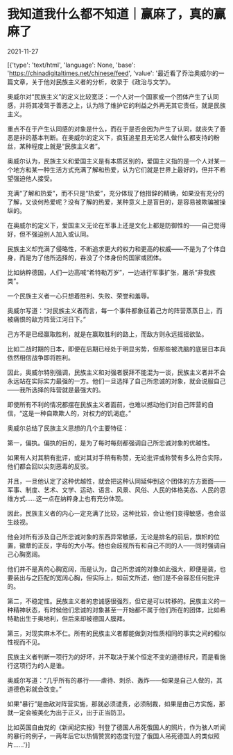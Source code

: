 # 我知道我什么都不知道｜赢麻了，真的赢麻了

2021-11-27

[{'type': 'text/html', 'language': None, 'base': 'https://chinadigitaltimes.net/chinese/feed', 'value': '最近看了乔治奥威尔的一篇文章，关于他对民族主义者的分析，收录于《政治与文学》。

奥威尔对“民族主义”的定义比较宽泛：一个人对一个国家或一个团体产生了认同感，并将其凌驾于善恶之上，认为除了维护它的利益之外再无其它责任，就是民族主义。

重点不在于产生认同感的对象是什么，而在于是否会因为产生了认同，就丧失了善恶是非的基本判断。在奥威尔的定义下，疯狂追星且无论艺人做什么都支持的粉丝，某种程度上就是“民族主义者”。

奥威尔认为，民族主义和爱国主义是有本质区别的，爱国主义指的是一个人对某一个地方和某一种生活方式充满了解和热爱，认为它们就是世界上最好的，但并不希望强迫他人接受。

充满“了解和热爱”，而不只是“热爱”，充分体现了他措辞的精确，如果没有充分的了解，又谈何热爱呢？没有了解的热爱，某种意义上是盲目的，是容易被欺骗被操纵的。

在奥威尔的定义下，爱国主义无论在军事上还是文化上都是防御性的——自己觉得好，但不强迫别人加入或认同。

民族主义却充满了侵略性，不断追求更大的权力和更高的权威——不是为了个体自身，而是为了他所选择的，吞没了个体身份的国家或团体。

比如纳粹德国，人们一边高喊“希特勒万岁”，一边进行军事扩张，屠杀“非我族类”。

一个民族主义者一心只想着胜利、失败、荣誉和羞辱。

奥威尔写道：“对民族主义者而言，每一个事件都象征着己方的阵营蒸蒸日上，而被痛恨的敌方阵营江河日下。”

己方不是已经赢取胜利，就是在赢取胜利的路上，而敌方则永远摇摇欲坠。

比如二战时期的日本，即便在后期已经处于明显劣势，但那些被洗脑的底层日本兵依然相信战争即将胜利。

因此，奥威尔特别强调，民族主义和对强者膜拜不能混为一谈，民族主义者并不会永远站在实际实力最强的一方。他们一旦选择了自己所忠诚的对象，就会说服自己——我所选择的阵营就是最强大的。

即使所有不利的情况都摆在民族主义者面前，也难以撼动他们对自己阵营的自信，“这是一种自欺欺人的，对权力的饥渴症。”

奥威尔总结了民族主义思想的几个主要特征：

第一，偏执。偏执的目的，是为了每时每刻都强调自己所忠诚对象的优越性。

如果有人对其稍有批评，或对其对手稍有称赞，无论批评或称赞有多么符合实际，他们都会回以尖刻恶毒的反驳。

并且，一旦他认定了这种优越性，就会把这种认同延伸到这个团体的方方面面——军事、制度、艺术、文学、运动、语言、风景、风俗、人民的体格美态、人民的思维方式&#8230;&#8230;这一点在纳粹身上也有充分体现。

因此，民族主义者的内心一定充满了比较，这种比较，会让他们变得敏感，也会滋生歧视。

他会对所有涉及自己所忠诚对象的东西异常敏感，无论是排名的前后，旗帜的位置，徽章的正反，字母的大小写。他也会歧视所有和自己不同的人——同时强调自己心胸宽阔。

他们并不是真的心胸宽阔，而是认为，自己所忠诚的对象如此强大，即便是装，也要装出与之匹配的宽阔心胸，但实际上，如前文所述，他们是不会容忍任何批评的。

第二，不稳定性。民族主义者的忠诚感很强烈，但它是可以转移的。民族主义的一种精神状态，有时候他们忠诚的对象甚至一开始都不属于他们所在的团体，比如希特勒出生于奥地利，但后来却被德国人膜拜。

第三，对现实麻木不仁。所有的民族主义者都能做到对性质相同的事实之间的相似性视而不见。

民族主义者判断一项行为的好坏，并不取决于某个恒定不变的道德标尺，而是看施行这项行为的人是谁。

奥威尔写道：“几乎所有的暴行——虐待、刺杀、轰炸——如果是自己人做的，其道德色彩就会改变。”

如果“暴行”是由敌对阵营实施，那就必须谴责，必须制裁，如果是由己方实施，那就一定会被美化为出于正义，出于正当防卫。

比如英国自由党的《新闻纪实报》刊登了德国人吊死俄国人的照片，作为骇人听闻的暴行的例子，一两年后它以热情赞赏的态度刊登了俄国人吊死德国人的类似照片&#8230;&#8230;'}]
